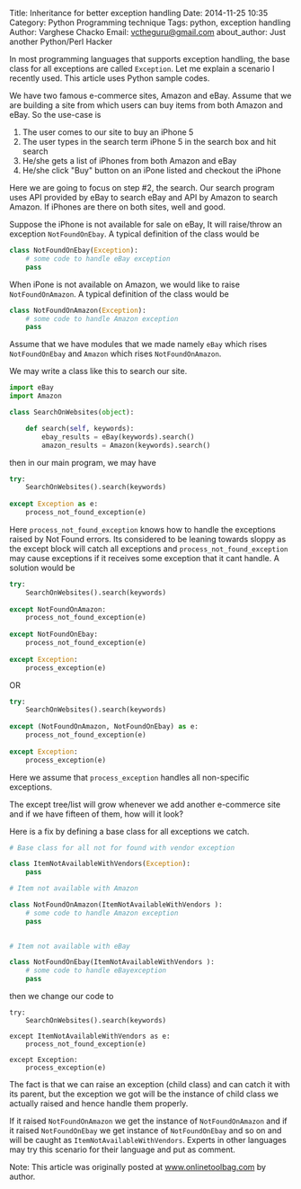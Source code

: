 Title: Inheritance for better exception handling
Date: 2014-11-25 10:35
Category: Python Programming technique
Tags: python, exception handling
Author: Varghese Chacko
Email: vctheguru@gmail.com
about_author: Just another Python/Perl Hacker

In most programming languages that supports exception handling, the base class for all exceptions are called ```Exception```. Let me explain a scenario I recently used. This article uses Python sample codes.

We have two famous e-commerce sites, Amazon and eBay. Assume that we are building a site from which users can buy items from both Amazon and eBay. So the use-case is

<ol>
    <li>The user comes to our site to buy an iPhone 5</li>
    <li>The user types in the search term iPhone 5 in the search box and hit search</li>
    <li>He/she gets a list of iPhones from both Amazon and eBay</li>
    <li>He/she click "Buy" button on an iPone listed and checkout the iPhone</li>
</ol>

Here we are going to focus on step #2, the search. Our search program uses API provided by eBay to search eBay and API by Amazon to search Amazon. If iPhones are there on both sites, well and good.

Suppose the iPhone is not available for sale on eBay, It will raise/throw an exception ```NotFoundOnEbay```. A typical definition of the class would be

```py
class NotFoundOnEbay(Exception):
    # some code to handle eBay exception
    pass
```

When iPone is not available on Amazon, we would like to raise ```NotFoundOnAmazon```. A typical definition of the class would be

```py
class NotFoundOnAmazon(Exception):
    # some code to handle Amazon exception
    pass
```

Assume that we have modules that we made namely ```eBay``` which rises ```NotFoundOnEbay``` and ```Amazon``` which rises ```NotFoundOnAmazon```.

We may write a class like this to search our site.

```py
import eBay
import Amazon

class SearchOnWebsites(object):

    def search(self, keywords):
        ebay_results = eBay(keywords).search()
        amazon_results = Amazon(keywords).search()
```

then in our main program, we may have

```py
try:
    SearchOnWebsites().search(keywords)
    
except Exception as e:
    process_not_found_exception(e)
```

Here ```process_not_found_exception``` knows how to handle the exceptions raised by Not Found errors. Its considered to be leaning towards sloppy as the except block will catch all exceptions and ```process_not_found_exception``` may cause exceptions if it receives some exception that it cant handle. A solution would be

```py
try:
    SearchOnWebsites().search(keywords)
    
except NotFoundOnAmazon:
    process_not_found_exception(e)
    
except NotFoundOnEbay:
    process_not_found_exception(e)
    
except Exception:
    process_exception(e)
```

OR

```py
try:
    SearchOnWebsites().search(keywords)
    
except (NotFoundOnAmazon, NotFoundOnEbay) as e:
    process_not_found_exception(e)
    
except Exception:
    process_exception(e)
```

Here we assume that ```process_exception``` handles all non-specific exceptions.

The except tree/list will grow whenever we add another e-commerce site and if we have fifteen of them, how will it look?

Here is a fix by defining a base class for all exceptions we catch. 


```py
# Base class for all not for found with vendor exception

class ItemNotAvailableWithVendors(Exception):
    pass

# Item not available with Amazon

class NotFoundOnAmazon(ItemNotAvailableWithVendors ):
    # some code to handle Amazon exception
    pass
    

# Item not available with eBay

class NotFoundOnEbay(ItemNotAvailableWithVendors ):
    # some code to handle eBayexception
    pass
```

then we change our code to

```
try:
    SearchOnWebsites().search(keywords)
    
except ItemNotAvailableWithVendors as e:
    process_not_found_exception(e)
    
except Exception:
    process_exception(e)

```

The fact is that we can raise an exception (child class) and can catch it with its parent, but the exception we got will be the instance of child class we actually raised and hence handle them properly. 

If it raised <code>NotFoundOnAmazon</code> we get the instance of <code>NotFoundOnAmazon</code> and if it raised <code>NotFoundOnEbay</code> we get instance of  <code>NotFoundOnEbay</code> and so on and will be caught as <code>ItemNotAvailableWithVendors</code>. Experts in other languages may try this scenario for their language and put as comment.

Note: This article was originally posted at <a href="http://www.onlinetoolbag.com/blog/using-inheritance-for-better-exception-handling">www.onlinetoolbag.com</a> by author.



